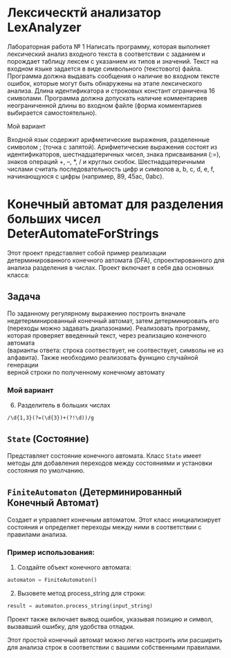 # Лексическтй анализатор LexAnalyzer
 
Лабораторная работа № 1
Написать программу, которая выполняет лексический анализ входного текста в
соответствии с заданием и порождает таблицу лексем с указанием их типов и значений.
Текст на входном языке задается в виде символьного (текстового) файла. Программа
должна выдавать сообщения о наличие во входном тексте ошибок, которые могут быть
обнаружены на этапе лексического анализа.
Длина идентификатора и строковых констант ограничена 16 символами.
Программа должна допускать наличие комментариев неограниченной длины во входном
файле (форма комментариев выбирается самостоятельно).

Мой вариант

Входной язык содержит арифметические выражения, разделенные символом ; (точка с
запятой). Арифметические выражения состоят из идентификаторов, шестнадцатеричных
чисел, знака присваивания (:=), знаков операций +, –, *, / и круглых скобок.
Шестнадцатеричными числами считать последовательность цифр и символов a, b, c, d, e,
f, начинающуюся с цифры (например, 89, 45ac, 0abc).


# Конечный автомат для разделения больших чисел DeterAutomateForStrings

Этот проект представляет собой пример реализации детерминированного конечного автомата (DFA), спроектированного для анализа разделения в числах. Проект включает в себя два основных класса:

## Задача

По	заданному	регулярному	выражению	построить	вначале	
недетерминированный	конечный	автомат,	затем	детерминировать	его	
(переходы	можно	задавать	диапазонами).	Реализовать	программу,	которая	
проверяет	введенный	текст,	через	реализацию	конечного	автомата	
(варианты	ответа:	строка	соотвествует,	не	соотвествует,	символы	не	из	
алфавита).	Также	необходимо	реализовать	функцию	случайной	генерации	
верной	строки	по	полученному	конечному	автомату

### Мой вариант
6. Разделитель в больших числах
```regex
/\d{1,3}(?=(\d{3})+(?!\d))/g
```

## `State` (Состояние)
Представляет состояние конечного автомата. Класс `State` имеет методы для добавления переходов между состояниями и установки состояния по умолчанию.

## `FiniteAutomaton` (Детерминированный Конечный Автомат)
Создает и управляет конечным автоматом. Этот класс инициализирует состояния и определяет переходы между ними в соответствии с правилами анализа.

### Пример использования:
1. Создайте объект конечного автомата:

```python
automaton = FiniteAutomaton()
```
2. Вызовете метод process_string для строки:
```python
result = automaton.process_string(input_string)
```
Проект также включает вывод ошибок, указывая позицию и символ, вызвавший ошибку, для удобства отладки.

Этот простой конечный автомат можно легко настроить или расширить для анализа строк в соответствии с вашими собственными правилами.
